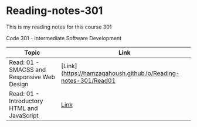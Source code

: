 # Reading-notes-301
This is my reading notes for this course 301 

Code 301 - Intermediate Software Development


| Topic      | Link |
| ---------- | ----------- |
|   Read: 01 - SMACSS and Responsive Web Design|[Link](https://hamzaqahoush.github.io/Reading-notes-301/Read01|
|   Read: 01 - Introductory HTML and JavaScript|[Link](https://hamzaltuc.github.io/Reading_Notes-201/Class-01)|

